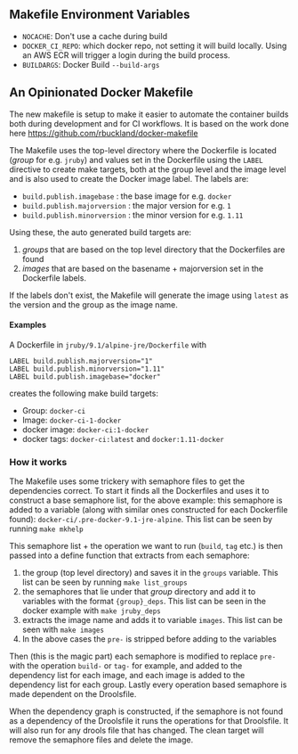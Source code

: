 ## Makefile Environment Variables
- `NOCACHE`: Don't use a cache during build
- `DOCKER_CI_REPO`: which docker repo, not setting it will build locally. Using an AWS ECR will trigger a login during the build process.
- `BUILDARGS`: Docker Build `--build-args`

## An Opinionated Docker Makefile
The new makefile is setup to make it easier to automate the container builds both during development and for CI workflows. It is based on the work done here https://github.com/rbuckland/docker-makefile

The Makefile uses the top-level directory where the Dockerfile is located (_group_ for e.g. `jruby`) and values set in the Dockerfile using the `LABEL` directive to create make targets, both at the group level and the image level and is also used to create the Docker image label. The labels are:
- `build.publish.imagebase` : the base image for e.g. `docker`
- `build.publish.majorversion` : the major version for e.g. `1`
- `build.publish.minorversion` : the minor version for e.g. `1.11`

Using these, the auto generated build targets are:
1. _groups_ that are based on the top level directory that the Dockerfiles are found
2. _images_ that are based on the basename + majorversion set in the Dockerfile labels.

If the labels don't exist, the Makefile will generate the image using `latest` as the version and the group as the image name.

#### Examples
A Dockerfile in `jruby/9.1/alpine-jre/Dockerfile` with
```
LABEL build.publish.majorversion="1"
LABEL build.publish.minorversion="1.11"
LABEL build.publish.imagebase="docker"
```
creates the following make build targets:
- Group: `docker-ci`
- Image: `docker-ci-1-docker`
- docker image: `docker-ci:1-docker`
- docker tags: `docker-ci:latest` and `docker:1.11-docker`

### How it works
The Makefile uses some trickery with semaphore files to get the dependencies correct. To start it finds all the Dockerfiles and uses it to construct a base semaphore list, for the above example:
this semaphore is added to a variable (along with similar ones constructed for each Dockerfile found): `docker-ci/.pre-docker-9.1-jre-alpine`. This list can be seen by running `make mkhelp`

This semaphore list + the operation we want to run (`build`, `tag` etc.) is then passed into a define function that extracts from each semaphore:
1. the group (top level directory) and saves it in the `groups` variable. This list can be seen by running `make list_groups`
2. the semaphores that lie under that _group_ directory and add it to variables with the format `{group}_deps`. This list can be seen in the docker example with `make jruby_deps`
3. extracts the image name and adds it to variable `images`. This list can be seen with `make images`
4. In the above cases the `pre-` is stripped before adding to the variables

Then (this is the magic part) each semaphore is modified to replace `pre-` with the operation `build-` or `tag-` for example, and added to the dependency list for each image, and each image is added to the dependency list for each group. Lastly every operation based semaphore is made dependent on the Droolsfile.

When the dependency graph is constructed, if the semaphore is not found as a dependency of the Droolsfile it runs the operations for that Droolsfile. It will also run for any drools file that has changed. The clean target will remove the semaphore files and delete the image.

